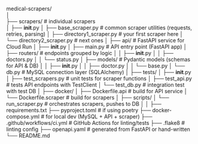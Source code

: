 medical-scrapers/                                                                                                                                                                            
│                                                                                                                                                                                            
├── scrapers/                   # individual scrapers                                                                                                                                        
│   ├── __init__.py
│   ├── base_scraper.py         # common scraper utilities (requests, retries, parsing)
│   ├── directory1_scraper.py   # your first scraper here
│   └── directory2_scraper.py   # next ones
│
├── api/                        # FastAPI service for Cloud Run
│   ├── __init__.py
│   ├── main.py                 # API entry point (FastAPI app)
│   ├── routers/                # endpoints grouped by logic
│   │   ├── __init__.py
│   │   ├── doctors.py
│   │   └── status.py
│   ├── models/                 # Pydantic models (schemas for API & DB)
│   │   ├── __init__.py
│   │   ├── doctor.py
│   │   └── base.py
│   └── db.py                   # MySQL connection layer (SQLAlchemy)
│
├── tests/
│   ├── __init__.py
│   ├── test_scrapers.py        # unit tests for scraper functions
│   ├── test_api.py             # tests API endpoints with TestClient
│   └── test_db.py              # integration test with test DB
│
├── docker/
│   ├── Dockerfile.api          # build for API service
│   └── Dockerfile.scraper      # build for scrapers
│
├── scripts/
│   └── run_scraper.py          # orchestrates scrapers, pushes to DB
│
│
├── requirements.txt
├── pyproject.toml              # if using poetry
├── docker-compose.yml          # for local dev (MySQL + API + scraper)
├── .github/workflows/ci.yml    # GitHub Actions for linting/tests
├── .flake8                     # linting config
├── openapi.yaml                # generated from FastAPI or hand-written
└── README.md
